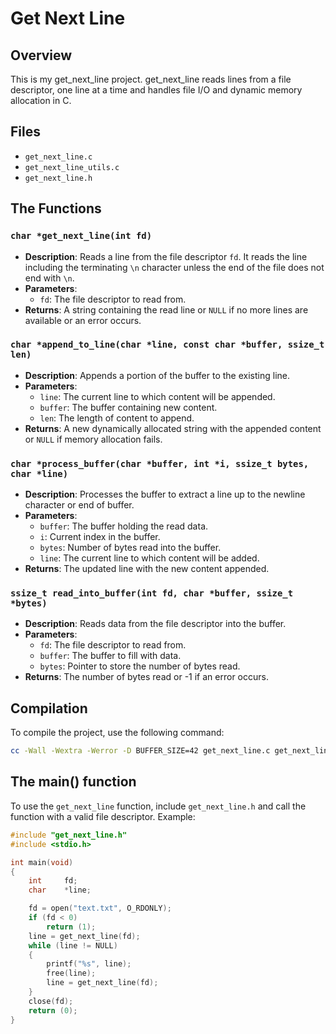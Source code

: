 # Get Next Line

## Overview

This is my get_next_line project. get_next_line reads lines from a file descriptor, one line at a time and handles file I/O and dynamic memory allocation in C.

## Files

- `get_next_line.c`
- `get_next_line_utils.c`
- `get_next_line.h`

## The Functions

### `char *get_next_line(int fd)`

- **Description**: Reads a line from the file descriptor `fd`. It reads the line including the terminating `\n` character unless the end of the file does not end with `\n`.
- **Parameters**: 
  - `fd`: The file descriptor to read from.
- **Returns**: A string containing the read line or `NULL` if no more lines are available or an error occurs.

### `char *append_to_line(char *line, const char *buffer, ssize_t len)`

- **Description**: Appends a portion of the buffer to the existing line.
- **Parameters**:
  - `line`: The current line to which content will be appended.
  - `buffer`: The buffer containing new content.
  - `len`: The length of content to append.
- **Returns**: A new dynamically allocated string with the appended content or `NULL` if memory allocation fails.

### `char *process_buffer(char *buffer, int *i, ssize_t bytes, char *line)`

- **Description**: Processes the buffer to extract a line up to the newline character or end of buffer.
- **Parameters**:
  - `buffer`: The buffer holding the read data.
  - `i`: Current index in the buffer.
  - `bytes`: Number of bytes read into the buffer.
  - `line`: The current line to which content will be added.
- **Returns**: The updated line with the new content appended.

### `ssize_t read_into_buffer(int fd, char *buffer, ssize_t *bytes)`

- **Description**: Reads data from the file descriptor into the buffer.
- **Parameters**:
  - `fd`: The file descriptor to read from.
  - `buffer`: The buffer to fill with data.
  - `bytes`: Pointer to store the number of bytes read.
- **Returns**: The number of bytes read or -1 if an error occurs.

## Compilation

To compile the project, use the following command:

```bash
cc -Wall -Wextra -Werror -D BUFFER_SIZE=42 get_next_line.c get_next_line_utils.c -o get_next_line
```

## The main() function

To use the `get_next_line` function, include `get_next_line.h` and call the function with a valid file descriptor. Example:

```c
#include "get_next_line.h"
#include <stdio.h>

int	main(void)
{
	int		fd;
	char	*line;

	fd = open("text.txt", O_RDONLY);
	if (fd < 0)
		return (1);
	line = get_next_line(fd);
	while (line != NULL)
	{
		printf("%s", line);
		free(line);
		line = get_next_line(fd);
	}
	close(fd);
	return (0);
}
```
